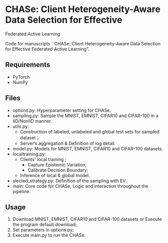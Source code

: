 # CHASe: Client Heterogeneity-Aware Data Selection for Effective
Federated Active Learning

Code for manuscripts ``CHASe: Client Heterogeneity-Aware Data Selection for Effective
Federated Active Learning".


## Requirements
- PyTorch
- NumPy

## Files
- options.py: Hyperparameter setting for CHASe.
- sampling.py: Sample the MNIST, EMNIST, CIFAR10 and CIFAR-100 in a IID/NonIID manner.
- utils.py: 
  - Construction of labeled, unlabeled and global test sets for sampled dataset；
  - Server‘s aggregation & Definition of log detail.
- model.py: Models for  MNIST, EMNIST, CIFAR10 and CIFAR-100 datasets.
- localtraining.py: 
  - Clients' local training ; 
    - Capture Epistemic Variation;
    - Calibrate Decision Boundary;
  - Inference of local & global model.
- slected_strategy.py: Definition of the sampling with EV.
- main: Core code for CHASe, Logic and interaction throughout the pipeline.

## Usage
1. Download MNIST, EMNIST, CIFAR10 and CIFAR-100 datasets or Execute the program default download; 
2. Set parameters in options.py;
3. Execute main.py to run the CHASe.
